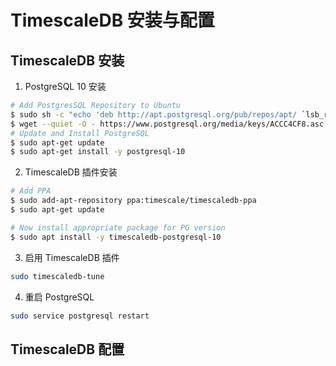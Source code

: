 # TimescaleDB 安装与配置

## TimescaleDB 安装

1. PostgreSQL 10 安装
```bash
# Add PostgresSQL Repository to Ubuntu
$ sudo sh -c "echo 'deb http://apt.postgresql.org/pub/repos/apt/ `lsb_release -c -s`-pgdg main' >> /etc/apt/sources.list.d/pgdg.list"
$ wget --quiet -O - https://www.postgresql.org/media/keys/ACCC4CF8.asc | sudo apt-key add -
# Update and Install PostgreSQL
$ sudo apt-get update
$ sudo apt-get install -y postgresql-10
```

2. TimescaleDB 插件安装
```bash
# Add PPA
$ sudo add-apt-repository ppa:timescale/timescaledb-ppa
$ sudo apt-get update

# Now install appropriate package for PG version
$ sudo apt install -y timescaledb-postgresql-10
```

3. 启用 TimescaleDB 插件

```bash
sudo timescaledb-tune
```

4. 重启 PostgreSQL

```bash
sudo service postgresql restart
```

## TimescaleDB 配置
